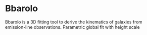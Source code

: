 # Bbarolo
Bbarolo is a 3D fitting tool to derive the kinematics of galaxies from emission-line observations.
Parametric global fit with height scale
